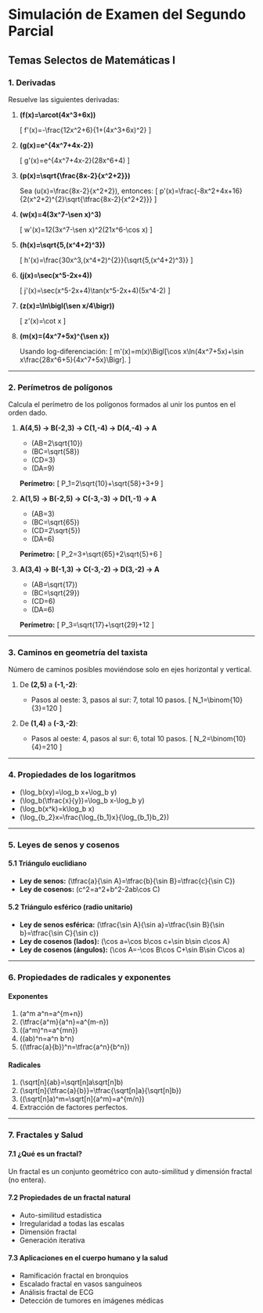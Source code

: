 # Simulación de Examen del Segundo Parcial
## Temas Selectos de Matemáticas I

### 1. Derivadas
Resuelve las siguientes derivadas:

1. **\(f(x)=\arcot(4x^3+6x)\)**

   \[
   f'(x)=-\frac{12x^2+6}{1+(4x^3+6x)^2}
   \]

2. **\(g(x)=e^{4x^7+4x-2}\)**

   \[
   g'(x)=e^{4x^7+4x-2}(28x^6+4)
   \]

3. **\(p(x)=\sqrt{\frac{8x-2}{x^2+2}}\)**

   Sea \(u(x)=\frac{8x-2}{x^2+2}\), entonces:
   \[
   p'(x)=\frac{-8x^2+4x+16}{2(x^2+2)^{2}\sqrt{\tfrac{8x-2}{x^2+2}}}
   \]

4. **\(w(x)=4(3x^7-\sen x)^3\)**

   \[
   w'(x)=12(3x^7-\sen x)^2(21x^6-\cos x)
   \]

5. **\(h(x)=\sqrt{5\,(x^4+2)^3}\)**

   \[
   h'(x)=\frac{30x^3\,(x^4+2)^{2}}{\sqrt{5\,(x^4+2)^3}}
   \]

6. **\(j(x)=\sec(x^5-2x+4)\)**

   \[
   j'(x)=\sec(x^5-2x+4)\tan(x^5-2x+4)(5x^4-2)
   \]

7. **\(z(x)=\ln\bigl(\sen x/4\bigr)\)**

   \[
   z'(x)=\cot x
   \]

8. **\(m(x)=(4x^7+5x)^{\sen x}\)**

   Usando log-diferenciación:
   \[
   m'(x)=m(x)\Bigl[\cos x\ln(4x^7+5x)+\sin x\frac{28x^6+5}{4x^7+5x}\Bigr].
   \]

---

### 2. Perímetros de polígonos
Calcula el perímetro de los polígonos formados al unir los puntos en el orden dado.

1. **A(4,5) → B(-2,3) → C(1,-4) → D(4,-4) → A**
   - \(AB=2\sqrt{10}\)
   - \(BC=\sqrt{58}\)
   - \(CD=3\)
   - \(DA=9\)

   **Perímetro:**
   \[
   P_1=2\sqrt{10}+\sqrt{58}+3+9
   \]

2. **A(1,5) → B(-2,5) → C(-3,-3) → D(1,-1) → A**
   - \(AB=3\)
   - \(BC=\sqrt{65}\)
   - \(CD=2\sqrt{5}\)
   - \(DA=6\)

   **Perímetro:**
   \[
   P_2=3+\sqrt{65}+2\sqrt{5}+6
   \]

3. **A(3,4) → B(-1,3) → C(-3,-2) → D(3,-2) → A**
   - \(AB=\sqrt{17}\)
   - \(BC=\sqrt{29}\)
   - \(CD=6\)
   - \(DA=6\)

   **Perímetro:**
   \[
   P_3=\sqrt{17}+\sqrt{29}+12
   \]

---

### 3. Caminos en geometría del taxista
Número de caminos posibles moviéndose solo en ejes horizontal y vertical.

1. De **(2,5)** a **(-1,-2)**:
   - Pasos al oeste: 3, pasos al sur: 7, total 10 pasos.
   \[
   N_1=\binom{10}{3}=120
   \]

2. De **(1,4)** a **(-3,-2)**:
   - Pasos al oeste: 4, pasos al sur: 6, total 10 pasos.
   \[
   N_2=\binom{10}{4}=210
   \]

---

### 4. Propiedades de los logaritmos

- \(\log_b(xy)=\log_b x+\log_b y\)
- \(\log_b(\tfrac{x}{y})=\log_b x-\log_b y\)
- \(\log_b(x^k)=k\log_b x\)
- \(\log_{b_2}x=\frac{\log_{b_1}x}{\log_{b_1}b_2}\)

---

### 5. Leyes de senos y cosenos

#### 5.1 Triángulo euclidiano
- **Ley de senos:** \(\tfrac{a}{\sin A}=\tfrac{b}{\sin B}=\tfrac{c}{\sin C}\)
- **Ley de cosenos:** \(c^2=a^2+b^2-2ab\cos C\)

#### 5.2 Triángulo esférico (radio unitario)
- **Ley de senos esférica:** \(\tfrac{\sin A}{\sin a}=\tfrac{\sin B}{\sin b}=\tfrac{\sin C}{\sin c}\)
- **Ley de cosenos (lados):** \(\cos a=\cos b\cos c+\sin b\sin c\cos A\)
- **Ley de cosenos (ángulos):** \(\cos A=-\cos B\cos C+\sin B\sin C\cos a\)

---

### 6. Propiedades de radicales y exponentes

#### Exponentes
1. \(a^m a^n=a^{m+n}\)
2. \(\tfrac{a^m}{a^n}=a^{m-n}\)
3. \((a^m)^n=a^{mn}\)
4. \((ab)^n=a^n b^n\)
5. \((\tfrac{a}{b})^n=\tfrac{a^n}{b^n}\)

#### Radicales
1. \(\sqrt[n]{ab}=\sqrt[n]a\sqrt[n]b\)
2. \(\sqrt[n]{\tfrac{a}{b}}=\tfrac{\sqrt[n]a}{\sqrt[n]b}\)
3. \((\sqrt[n]a)^m=\sqrt[n]{a^m}=a^{m/n}\)
4. Extracción de factores perfectos.

---

### 7. Fractales y Salud

#### 7.1 ¿Qué es un fractal?
Un fractal es un conjunto geométrico con auto-similitud y dimensión fractal (no entera).

#### 7.2 Propiedades de un fractal natural
- Auto-similitud estadística
- Irregularidad a todas las escalas
- Dimensión fractal
- Generación iterativa

#### 7.3 Aplicaciones en el cuerpo humano y la salud
- Ramificación fractal en bronquios
- Escalado fractal en vasos sanguíneos
- Análisis fractal de ECG
- Detección de tumores en imágenes médicas

